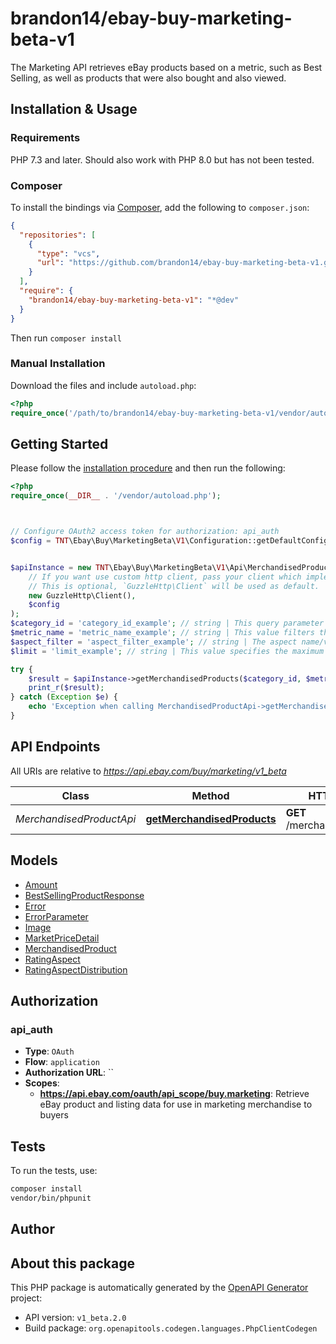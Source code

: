 # brandon14/ebay-buy-marketing-beta-v1

The Marketing API retrieves eBay products based on a metric, such as Best Selling, as well as products that were also bought and also viewed.


## Installation & Usage

### Requirements

PHP 7.3 and later.
Should also work with PHP 8.0 but has not been tested.

### Composer

To install the bindings via [Composer](https://getcomposer.org/), add the following to `composer.json`:

```json
{
  "repositories": [
    {
      "type": "vcs",
      "url": "https://github.com/brandon14/ebay-buy-marketing-beta-v1.git"
    }
  ],
  "require": {
    "brandon14/ebay-buy-marketing-beta-v1": "*@dev"
  }
}
```

Then run `composer install`

### Manual Installation

Download the files and include `autoload.php`:

```php
<?php
require_once('/path/to/brandon14/ebay-buy-marketing-beta-v1/vendor/autoload.php');
```

## Getting Started

Please follow the [installation procedure](#installation--usage) and then run the following:

```php
<?php
require_once(__DIR__ . '/vendor/autoload.php');



// Configure OAuth2 access token for authorization: api_auth
$config = TNT\Ebay\Buy\MarketingBeta\V1\Configuration::getDefaultConfiguration()->setAccessToken('YOUR_ACCESS_TOKEN');


$apiInstance = new TNT\Ebay\Buy\MarketingBeta\V1\Api\MerchandisedProductApi(
    // If you want use custom http client, pass your client which implements `GuzzleHttp\ClientInterface`.
    // This is optional, `GuzzleHttp\Client` will be used as default.
    new GuzzleHttp\Client(),
    $config
);
$category_id = 'category_id_example'; // string | This query parameter limits the products returned to a specific eBay category.  <br /> <br />The list of eBay category IDs is not published and category IDs are not all the same across all the eBay maketplace. You can use the following techniques to find a category by site: <ul> <li>Use the <a href=\"https://pages.ebay.com/sellerinformation/news/categorychanges.html\" target=\"_blank\">Category Changes page</a>.</li> <li>Use the Taxonomy API. For details see <a href=\"/api-docs/buy/buy-categories.html\">Get Categories for Buy APIs</a>. </li>  <li>Use the Browse API and submit the following method to get the <b> dominantCategoryId</b> for an item. <br /><code>/buy/browse/v1/item_summary/search?q=<em>keyword</em>&fieldgroups=ASPECT_REFINEMENTS  </code></li></ul>  <b> Maximum: </b> 1 <br /> <b> Required: </b> 1
$metric_name = 'metric_name_example'; // string | This value filters the result set by the specified metric. Only products in this metric are returned. Currently, the only metric supported is <code> BEST_SELLING</code>. <br /><br /><b> Default: </b>BEST_SELLING <br /> <b> Maximum: </b> 1 <br /> <b> Required: </b> 1
$aspect_filter = 'aspect_filter_example'; // string | The aspect name/value pairs used to further refine product results. <br /><br /> For example: <br />&nbsp;&nbsp;&nbsp;<code>/buy/marketing/v1_beta/merchandised_product?category_id=31388&metric_name=BEST_SELLING&aspect_filter=Brand:Canon</code>  <br /><br />You can use the Browse API <b>search</b> method with the <code>fieldgroups=ASPECT_REFINEMENTS</code> field to return the aspects of a product. For implementation help, refer to eBay API documentation at https://developer.ebay.com/api-docs/buy/marketing/types/gct:MarketingAspectFilter
$limit = 'limit_example'; // string | This value specifies the maximum number of products to return in a result set. <br /> <br /><span class=\"tablenote\"> <b>Note:</b> Maximum value means the method will return up <em>to</em> that many products per set, but it can be less than this value. If the number of products found is less than this value, the method will return all of the products matching the criteria.</span>  <br /><br /><b> Default:</b> 8<br /><b> Maximum: </b>100

try {
    $result = $apiInstance->getMerchandisedProducts($category_id, $metric_name, $aspect_filter, $limit);
    print_r($result);
} catch (Exception $e) {
    echo 'Exception when calling MerchandisedProductApi->getMerchandisedProducts: ', $e->getMessage(), PHP_EOL;
}

```

## API Endpoints

All URIs are relative to *https://api.ebay.com/buy/marketing/v1_beta*

Class | Method | HTTP request | Description
------------ | ------------- | ------------- | -------------
*MerchandisedProductApi* | [**getMerchandisedProducts**](docs/Api/MerchandisedProductApi.md#getmerchandisedproducts) | **GET** /merchandised_product | 

## Models

- [Amount](docs/Model/Amount.md)
- [BestSellingProductResponse](docs/Model/BestSellingProductResponse.md)
- [Error](docs/Model/Error.md)
- [ErrorParameter](docs/Model/ErrorParameter.md)
- [Image](docs/Model/Image.md)
- [MarketPriceDetail](docs/Model/MarketPriceDetail.md)
- [MerchandisedProduct](docs/Model/MerchandisedProduct.md)
- [RatingAspect](docs/Model/RatingAspect.md)
- [RatingAspectDistribution](docs/Model/RatingAspectDistribution.md)

## Authorization

### api_auth

- **Type**: `OAuth`
- **Flow**: `application`
- **Authorization URL**: ``
- **Scopes**: 
    - **https://api.ebay.com/oauth/api_scope/buy.marketing**: Retrieve eBay product and listing data for use in marketing merchandise to buyers

## Tests

To run the tests, use:

```bash
composer install
vendor/bin/phpunit
```

## Author



## About this package

This PHP package is automatically generated by the [OpenAPI Generator](https://openapi-generator.tech) project:

- API version: `v1_beta.2.0`
- Build package: `org.openapitools.codegen.languages.PhpClientCodegen`
